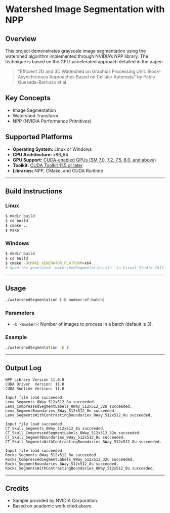 # Watershed Image Segmentation with NPP

## Overview

This project demonstrates grayscale image segmentation using the watershed algorithm implemented through NVIDIA’s NPP library. The technique is based on the GPU-accelerated approach detailed in the paper:

> "Efficient 2D and 3D Watershed on Graphics Processing Unit: Block-Asynchronous Approaches Based on Cellular Automata" by Pablo Quesada-Barriuso et al.

## Key Concepts
- Image Segmentation
- Watershed Transform
- NPP (NVIDIA Performance Primitives)

## Supported Platforms
- **Operating System:** Linux or Windows
- **CPU Architecture:** x86_64
- **GPU Support:** [CUDA-enabled GPUs (SM 7.0, 7.2, 7.5, 8.0, and above)](https://developer.nvidia.com/cuda-gpus)
- **Toolkit:** [CUDA Toolkit 11.5 or later](https://developer.nvidia.com/cuda-downloads)
- **Libraries:** NPP, CMake, and CUDA Runtime

---

## Build Instructions

### Linux
```bash
$ mkdir build
$ cd build
$ cmake ..
$ make
```

### Windows
```bash
$ mkdir build
$ cd build
$ cmake -DCMAKE_GENERATOR_PLATFORM=x64 ..
# Open the generated `watershedSegmentation.sln` in Visual Studio 2017 and build the solution
```

---

## Usage
```bash
./watershedSegmentation [-b number-of-batch]
```

### Parameters
- `-b <number>`: Number of images to process in a batch (default is 3).

### Example
```bash
./watershedSegmentation -b 3
```

---

## Output Log
```text
NPP Library Version 11.0.0
CUDA Driver  Version: 11.0
CUDA Runtime Version: 11.0

Input file load succeeded.
Lena_Segments_8Way_512x512_8u succeeded.
Lena_CompressedSegmentLabels_8Way_512x512_32u succeeded.
Lena_SegmentBoundaries_8Way_512x512_8u succeeded.
Lena_SegmentsWithContrastingBoundaries_8Way_512x512_8u succeeded.

Input file load succeeded.
CT_Skull_Segments_8Way_512x512_8u succeeded.
CT_Skull_CompressedSegmentLabels_8Way_512x512_32u succeeded.
CT_Skull_SegmentBoundaries_8Way_512x512_8u succeeded.
CT_Skull_SegmentsWithContrastingBoundaries_8Way_512x512_8u succeeded.

Input file load succeeded.
Rocks_Segments_8Way_512x512_8u succeeded.
Rocks_CompressedSegmentLabels_8Way_512x512_32u succeeded.
Rocks_SegmentBoundaries_8Way_512x512_8u succeeded.
Rocks_SegmentsWithContrastingBoundaries_8Way_512x512_8u succeeded.
```

---

## Credits
- Sample provided by NVIDIA Corporation.
- Based on academic work cited above.
